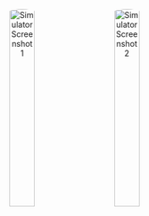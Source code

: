 <p align="center">
  <img src="https://github.com/jinseung0327/Collect-Data/assets/127307160/60147fad-bf5b-4299-8050-5377c0c36b5b" alt="Simulator Screenshot 1" style="width: 30%; border-radius: 90px;"/>
  &nbsp; &nbsp; &nbsp; &nbsp;
  <img src="https://github.com/jinseung0327/Collect-Data/assets/127307160/66d241da-304d-443e-b759-6c5a1ed3c838" alt="Simulator Screenshot 2" style="width: 30%; border-radius: 90px;"/>
</p>
